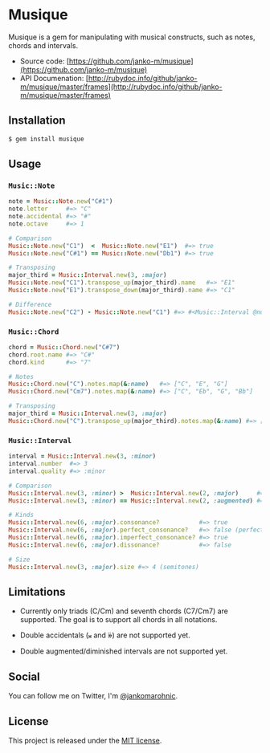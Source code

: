 # Musique

Musique is a gem for manipulating with musical constructs, such as notes,
chords and intervals.

* Source code: [https://github.com/janko-m/musique](https://github.com/janko-m/musique)
* API Documenation: [http://rubydoc.info/github/janko-m/musique/master/frames](http://rubydoc.info/github/janko-m/musique/master/frames)

Installation
------------

```sh
$ gem install musique
```

Usage
-----

### `Music::Note`

```rb
note = Music::Note.new("C#1")
note.letter     #=> "C"
note.accidental #=> "#"
note.octave     #=> 1

# Comparison
Music::Note.new("C1")  <  Music::Note.new("E1")  #=> true
Music::Note.new("C#1") == Music::Note.new("Db1") #=> true

# Transposing
major_third = Music::Interval.new(3, :major)
Music::Note.new("C1").transpose_up(major_third).name   #=> "E1"
Music::Note.new("E1").transpose_down(major_third).name #=> "C1"

# Difference
Music::Note.new("C2") - Music::Note.new("C1") #=> #<Music::Interval @number=8, @quality=:perfect>
```

### `Music::Chord`

```rb
chord = Music::Chord.new("C#7")
chord.root.name #=> "C#"
chord.kind      #=> "7"

# Notes
Music::Chord.new("C").notes.map(&:name)   #=> ["C", "E", "G"]
Music::Chord.new("Cm7").notes.map(&:name) #=> ["C", "Eb", "G", "Bb"]

# Transposing
major_third = Music::Interval.new(3, :major)
Music::Chord.new("C").transpose_up(major_third).notes.map(&:name) #=> ["E", "G#", "B"]
```

### `Music::Interval`

```rb
interval = Music::Interval.new(3, :minor)
interval.number  #=> 3
interval.quality #=> :minor

# Comparison
Music::Interval.new(3, :minor) >  Music::Interval.new(2, :major)     #=> true
Music::Interval.new(3, :minor) == Music::Interval.new(2, :augmented) #=> true

# Kinds
Music::Interval.new(6, :major).consonance?           #=> true
Music::Interval.new(6, :major).perfect_consonance?   #=> false (perfect consonances are 1, 4, and 5)
Music::Interval.new(6, :major).imperfect_consonance? #=> true
Music::Interval.new(6, :major).dissonance?           #=> false

# Size
Music::Interval.new(3, :major).size #=> 4 (semitones)
```

Limitations
-----------

* Currently only triads (C/Cm) and seventh chords (C7/Cm7) are supported.
  The goal is to support all chords in all notations.

* Double accidentals (𝄪 and 𝄫) are not supported yet.

* Double augmented/diminished intervals are not supported yet.

Social
------

You can follow me on Twitter, I'm [@jankomarohnic](http://twitter.com/jankomarohnic).

License
-------

This project is released under the [MIT license](/LICENSE).
